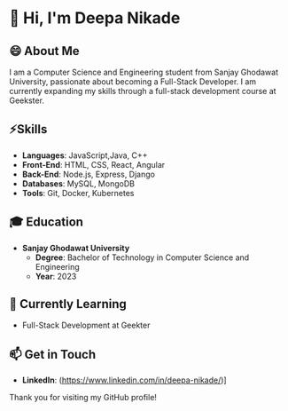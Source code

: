 
# 👋 Hi, I'm Deepa Nikade

## 😄 About Me
I am a Computer Science and Engineering student from Sanjay Ghodawat University, passionate about becoming a Full-Stack Developer. I am currently expanding my skills through a full-stack development course at Geekster.

## ⚡Skills
- **Languages**: JavaScript,Java, C++
- **Front-End**: HTML, CSS, React, Angular
- **Back-End**: Node.js, Express, Django
- **Databases**: MySQL, MongoDB
- **Tools**: Git, Docker, Kubernetes


## 🎓 Education
- **Sanjay Ghodawat University**
  - **Degree**: Bachelor of Technology in Computer Science and Engineering
  - **Year**: 2023

## 🌱 Currently Learning
- Full-Stack Development at Geekter

## 📫 Get in Touch
- **LinkedIn**: (https://www.linkedin.com/in/deepa-nikade/)]


Thank you for visiting my GitHub profile!
